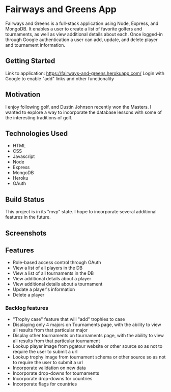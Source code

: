 # Fairways and Greens App
Fairways and Greens is a full-stack application using Node, Express, and MongoDB.  It enables a user to create a list of favorite golfers and tournaments, as well as view additional details about each.  Once logged-in through Google authentication a user can add, update, and delete player and tournament information.

## Getting Started
Link to application: https://fairways-and-greens.herokuapp.com/
Login with Google to enable "add" links and other functionality

## Motivation
I enjoy following golf, and Dustin Johnson recently won the Masters.  I wanted to explore a way to incorporate the database lessons with some of the interesting traditions of golf.

## Technologies Used
- HTML
- CSS
- Javascript
- Node
- Express
- MongoDB
- Heroku
- OAuth

## Build Status
This project is in its "mvp" state.  I hope to incorporate several additional features in the future.

## Screenshots


## Features
- Role-based access control through OAuth
- View a list of all players in the DB
- View a list of all tournaments in the DB
- View additional details about a player
- View additional details about a tournament
- Update a player's information
- Delete a player


### Backlog features
- "Trophy case" feature that will "add" trophies to case
- Displaying only 4 majors on Tournaments page, with the ability to view all results from that particular major
- Display other tournaments on tournaments page, with the ability to view all results from that particular tournament
- Lookup player image from pgatour website or other source so as not to require the user to submit a url
- Lookup trophy image from tournament schema or other source so as not to require the user to submit a url
- Incorporate validation on new data
- Incorporate drop-downs for tournaments
- Incorporate drop-downs for countries
- Incorporate flags for countries


